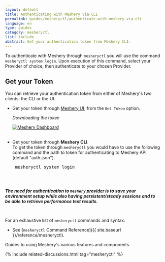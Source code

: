 ```yaml
---
layout: default
title: Authenticating with Meshery via CLI
permalink: guides/mesheryctl/authenticate-with-meshery-via-cli
language: en
type: guides
category: mesheryctl
list: include
abstract: Get your authentication token from Meshery CLI.
---
```


To authenticate with Meshery through `mesheryctl` you will use the command `mesheryctl system login`. Upon execution of this command, select your Provider of choice, then authenticate to your chosen Provider.

## Get your Token

You can retrieve your authentication token from either of Meshery's two clients: the CLI or the UI.

- Get your token through [Meshery UI](/extensibility/api#how-to-get-your-token), from the `Get Token` option.

  _Downloading the token_

  <a href="{{ site.baseurl }}/assets/img/token/MesheryTokenUI.png"><img alt="Meshery Dashboard" src="{{ site.baseurl }}/assets/img/token/MesheryTokenUI.png" /></a>
  <br/>
  <br/>

- Get your token through **Meshery CLI**.
  <br/>
  To get the token through `mesheryctl` you would have to use the following command and the path to token for authenticating to Meshery API (default "auth.json").
  <br/>
  <pre class="codeblock-pre">
  <div class="codeblock"><div class="clipboardjs"> mesheryctl system login</div></div>
  </pre>
  <br />

**_The need for authentication to `Meshery` [provider](https://docs.meshery.io/extensibility/providers) is to save your environment setup while also having persistent/steady sessions and to be able to retrieve performance test results._**

<br/>

For an exhaustive list of `mesheryctl` commands and syntax:

- See [`mesheryctl` Command Reference]({{ site.baseurl }}/reference/mesheryctl).

Guides to using Meshery's various features and components.

{% include related-discussions.html tag="mesheryctl" %}

